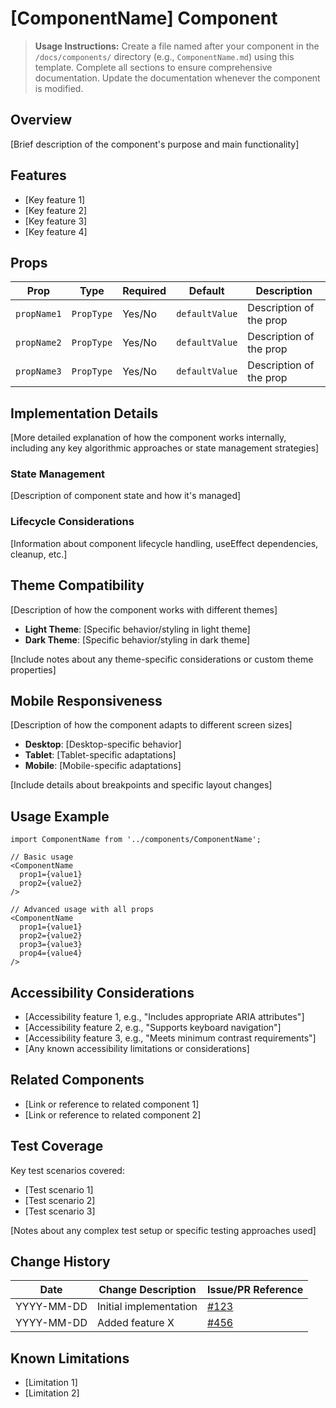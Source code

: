 # [ComponentName] Component

> **Usage Instructions:** Create a file named after your component in the `/docs/components/` directory (e.g., `ComponentName.md`) using this template. Complete all sections to ensure comprehensive documentation. Update the documentation whenever the component is modified.

## Overview

[Brief description of the component's purpose and main functionality]

## Features

- [Key feature 1]
- [Key feature 2]
- [Key feature 3]
- [Key feature 4]

## Props

| Prop | Type | Required | Default | Description |
|------|------|----------|---------|-------------|
| `propName1` | `PropType` | Yes/No | `defaultValue` | Description of the prop |
| `propName2` | `PropType` | Yes/No | `defaultValue` | Description of the prop |
| `propName3` | `PropType` | Yes/No | `defaultValue` | Description of the prop |

## Implementation Details

[More detailed explanation of how the component works internally, including any key algorithmic approaches or state management strategies]

### State Management

[Description of component state and how it's managed]

### Lifecycle Considerations

[Information about component lifecycle handling, useEffect dependencies, cleanup, etc.]

## Theme Compatibility

[Description of how the component works with different themes]

- **Light Theme**: [Specific behavior/styling in light theme]
- **Dark Theme**: [Specific behavior/styling in dark theme]

[Include notes about any theme-specific considerations or custom theme properties]

## Mobile Responsiveness

[Description of how the component adapts to different screen sizes]

- **Desktop**: [Desktop-specific behavior]
- **Tablet**: [Tablet-specific adaptations]
- **Mobile**: [Mobile-specific adaptations]

[Include details about breakpoints and specific layout changes]

## Usage Example

```tsx
import ComponentName from '../components/ComponentName';

// Basic usage
<ComponentName 
  prop1={value1}
  prop2={value2}
/>

// Advanced usage with all props
<ComponentName
  prop1={value1}
  prop2={value2}
  prop3={value3}
  prop4={value4}
/>
```

## Accessibility Considerations

- [Accessibility feature 1, e.g., "Includes appropriate ARIA attributes"]
- [Accessibility feature 2, e.g., "Supports keyboard navigation"]
- [Accessibility feature 3, e.g., "Meets minimum contrast requirements"]
- [Any known accessibility limitations or considerations]

## Related Components

- [Link or reference to related component 1]
- [Link or reference to related component 2]

## Test Coverage

Key test scenarios covered:

- [Test scenario 1]
- [Test scenario 2]
- [Test scenario 3]

[Notes about any complex test setup or specific testing approaches used]

## Change History

| Date | Change Description | Issue/PR Reference |
|------|-------------------|-------------------|
| YYYY-MM-DD | Initial implementation | [#123](https://example.com) |
| YYYY-MM-DD | Added feature X | [#456](https://example.com) |

## Known Limitations

- [Limitation 1]
- [Limitation 2]
